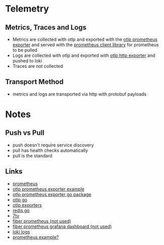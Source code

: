 # Telemetry

## Metrics, Traces and Logs

- Metrics are collected with otlp and exported with the [otlp prometheus exporter](https://pkg.go.dev/go.opentelemetry.io/otel/exporters/prometheus) and served with the [prometheus client library](https://pkg.go.dev/go.opentelemetry.io/otel/exporters/prometheus) for prometheus to be pulled
- Logs are collected with otlp and exported with [otlp http exporter](go.opentelemetry.io/otel/exporters/otlp/otlplog/otlploghttp) and pushed to loki
- Traces are not collected

## Transport Method

- metrics and logs are transported via http with protobuf payloads

# Notes

## Push vs Pull

- push doesn't require service discovery
- pull has health checks automatically
- pull is the standard


## Links

- [prometheus](https://prometheus.io/docs/prometheus/latest/installation)
- [otlp prometheus exporter example](https://github.com/open-telemetry/opentelemetry-go-contrib/blob/main/examples/prometheus/main.go)
- [otlp prometheus exporter go package](https://pkg.go.dev/go.opentelemetry.io/otel/exporters/prometheus)
- [otlp go](https://opentelemetry.io/docs/languages/go/instrumentation)
- [otlp exporters](https://opentelemetry.io/docs/languages/go/exporters/#prometheus-experimental)
- [redis go](https://redis.uptrace.dev/guide/go-redis.html)
- [7tv](https://github.com/SevenTV/API)
- [fiber prometheus (not used)](https://github.com/ansrivas/fiberprometheus)
- [fiber prometheus grafana dashboard (not used)](https://grafana.com/grafana/dashboards/14331-fiber-framework-processes/)
- [loki logs](https://github.com/open-telemetry/opentelemetry-collector-contrib/blob/main/exporter/lokiexporter/README.md)
- [prometheus example?](https://github.com/open-telemetry/opentelemetry-go-contrib/blob/main/examples/prometheus/main.go)
